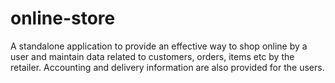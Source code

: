 # online-store
A standalone application to provide an effective way to shop online by a user and maintain data related to customers, orders, items etc by the retailer. Accounting and delivery information are also provided for the users.                                     
